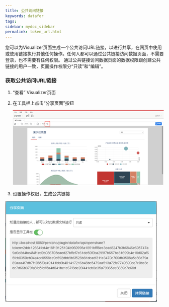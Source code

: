 ```yaml
---
title: 公共访问链接
keywords: datafor
tags:
sidebar: mydoc_sidebar
permalink: token_url.html
---
```


您可以为Visualizer页面生成一个公共访问URL链接，以进行共享，在网页中使用或使用链接执行其他任何操作。任何人都可以通过公共链接访问数据页面，不需要登录，也不需要有任何权限。 通过公共链接访问数据页面的数据权限跟创建公共链接的用户一致，页面操作权限分“只读”和“编辑”。

### 获取公共访问URL链接

1. “查看” Visualizer页面

2. 在工具栏上点击“分享页面”按钮

   ![image-20191128161022914](../../../images/image-20191128161022914.png)

3. 设置操作权限，生成公共链接

<img src="../../../images/image-20191128161124586.png" alt="image-20191128161124586" style="zoom:80%;" />